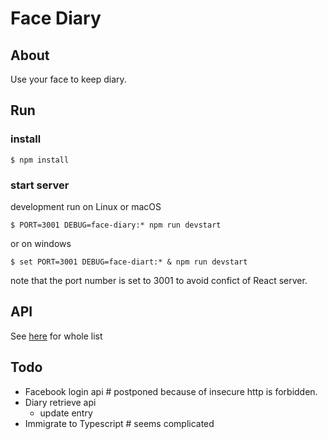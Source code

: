 # Face Diary
## About

Use your face to keep diary.

## Run

### install
```shell
$ npm install
```
### start server
development run on Linux or macOS
```shell
$ PORT=3001 DEBUG=face-diary:* npm run devstart
```
or on windows
```shell
$ set PORT=3001 DEBUG=face-diart:* & npm run devstart
```

note that the port number is set to 3001 to avoid confict of React server.

## API
See [here](https://csil-git1.cs.surrey.sfu.ca/CMPT470WindowsVista/face-diary/wikis/apis) for whole list 

## Todo
- Facebook login api  # postponed because of insecure http is forbidden.
- Diary retrieve api
    - update entry
- Immigrate to Typescript # seems complicated
